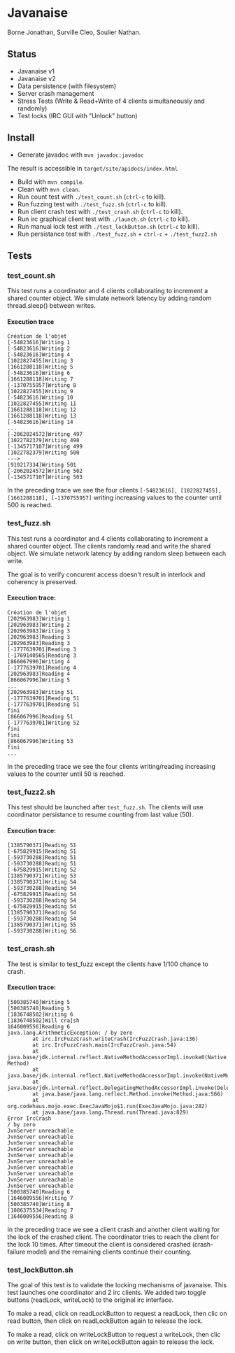# Javanaise
Borne Jonathan, Surville Cleo, Soulier Nathan.

## Status

- Javanaise v1
- Javanaise v2
- Data persistence (with filesystem)
- Server crash management
- Stress Tests (Write & Read+Write of 4 clients simultaneously and randomly)
- Test locks (IRC GUI with "Unlock" button)

## Install

- Generate javadoc with `mvn javadoc:javadoc`

The result is accessible in `target/site/apidocs/index.html`

- Build with `mvn compile`.
- Clean with `mvn clean`.
- Run count test with `./test_count.sh` (`ctrl-c` to kill).
- Run fuzzing test with `./test_fuzz.sh`  (`ctrl-c` to kill). 
- Run client crash test with `./test_crash.sh` (`ctrl-c` to kill).
- Run irc graphical client test with `./launch.sh` (`ctrl-c` to kill).
- Run manual lock test with `./test_lockButton.sh` (`ctrl-c` to kill).
- Run persistance test with `./test_fuzz.sh` + `ctrl-c` +  `./test_fuzz2.sh`

## Tests
### test_count.sh

This test runs a coordinator and 4 clients collaborating to increment a shared counter object.
We simulate network latency by adding random thread.sleep() between writes.

#### Execution trace
```
Création de l'objet
[-54823616]Writing 1
[-54823616]Writing 2
[-54823616]Writing 4
[1022827455]Writing 3
[1661288118]Writing 5
[-54823616]Writing 6
[1661288118]Writing 7
[-1370755957]Writing 8
[1022827455]Writing 9
[-54823616]Writing 10
[1022827455]Writing 11
[1661288118]Writing 12
[1661288118]Writing 13
[-54823616]Writing 14
...
[-2062024572]Writing 497
[1022782379]Writing 498
[-1345717107]Writing 499
[1022782379]Writing 500
--->
[919217334]Writing 501
[-2062024572]Writing 502
[-1345717107]Writing 503

```

In the preceding trace we see the four clients
`[-54823616], [1022827455], [1661288118], [-1370755957]`
writing increasing values to the counter until 500 is reached.


### test_fuzz.sh

This test runs a coordinator and 4 clients collaborating to increment a shared counter object.
The clients randomly read and write the shared object.
We simulate network latency by adding random sleep between each write.

The goal is to verify concurent access doesn't result in interlock and coherency is preserved.

#### Execution trace:
```
Création de l'objet
[202963983]Writing 1
[202963983]Writing 2
[202963983]Writing 3
[202963983]Reading 3
[202963983]Reading 3
[-1777639701]Reading 3
[-1769140565]Reading 3
[866067996]Writing 4
[-1777639701]Reading 4
[202963983]Reading 4
[866067996]Writing 5
...
[202963983]Writing 51
[-1777639701]Reading 51
[-1777639701]Reading 51
fini
[866067996]Reading 51
[-1777639701]Writing 52
fini
fini
[866067996]Writing 53
fini
...
```
In the preceding trace we see the four clients
writing/reading increasing values to the counter until 50 is reached.

### test_fuzz2.sh

This test should be launched after `test_fuzz.sh`.
The clients will use coordinator persistance to resume counting from last value (50).

#### Execution trace:
```
[1385790371]Reading 51
[-675829915]Reading 51
[-593730288]Reading 51
[-593730288]Reading 51
[-675829915]Writing 52
[1385790371]Writing 53
[1385790371]Writing 54
[-593730288]Reading 54
[-675829915]Reading 54
[-593730288]Reading 54
[-675829915]Reading 54
[1385790371]Reading 54
[-593730288]Reading 54
[1385790371]Writing 55
[-593730288]Writing 56
```

### test_crash.sh

The test is similar to test_fuzz except the clients
have 1/100 chance to crash.

#### Execution trace:
```
[500385740]Writing 5
[500385740]Reading 5
[1836748502]Writing 6
[1836748502]Will cra[sh
1646009556]Reading 6
java.lang.ArithmeticException: / by zero
        at irc.IrcFuzzCrash.writeCrash(IrcFuzzCrash.java:136)
        at irc.IrcFuzzCrash.main(IrcFuzzCrash.java:54)
        at java.base/jdk.internal.reflect.NativeMethodAccessorImpl.invoke0(Native Method)
        at java.base/jdk.internal.reflect.NativeMethodAccessorImpl.invoke(NativeMethodAccessorImpl.java:62)
        at java.base/jdk.internal.reflect.DelegatingMethodAccessorImpl.invoke(DelegatingMethodAccessorImpl.java:43)
        at java.base/java.lang.reflect.Method.invoke(Method.java:566)
        at org.codehaus.mojo.exec.ExecJavaMojo$1.run(ExecJavaMojo.java:282)
        at java.base/java.lang.Thread.run(Thread.java:829)
Error IrcCrash
/ by zero
JvnServer unreachable
JvnServer unreachable
JvnServer unreachable
JvnServer unreachable
JvnServer unreachable
JvnServer unreachable
JvnServer unreachable
JvnServer unreachable
JvnServer unreachable
JvnServer unreachable
[500385740]Reading 6
[1646009556]Writing 7
[500385740]Writing 8
[1086375534]Reading 7
[1646009556]Reading 8
```

In the preceding trace we see a client crash and another client waiting for the lock of the crashed client.
The coordinator tries to reach the client for the lock 10 times.
After timeout the client is considered crashed (crash-failure model) and
the remaining clients continue their counting.

### test_lockButton.sh

The goal of this test is to validate the locking mechanisms of javanaise.
This test launches one coordinator and 2 irc clients.
We added two toggle buttons (readLock, writeLock) to the original irc interface.

To make a read, click on readLockButton to request a readLock,
then clic on read button, then click on readLockButton again to release the lock.

To make a read, click on writeLockButton to request a writeLock,
then clic on write button, then click on writeLockButton again to release the lock.
